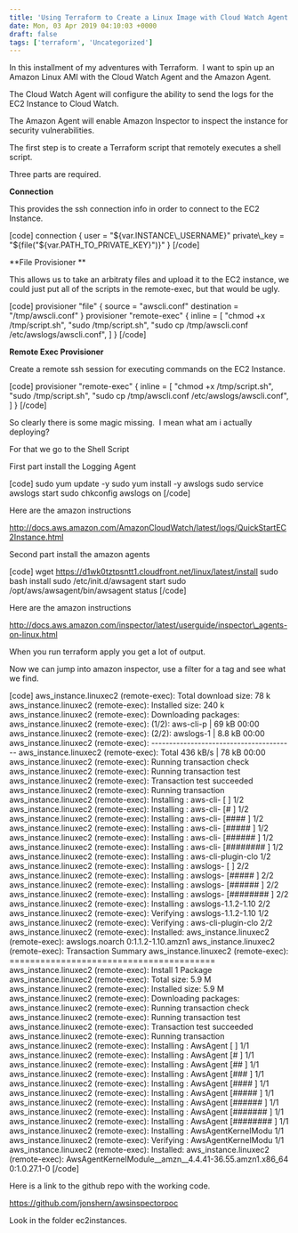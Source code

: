 ```yaml
---
title: 'Using Terraform to Create a Linux Image with Cloud Watch Agent and Amazon Agent'
date: Mon, 03 Apr 2019 04:10:03 +0000
draft: false
tags: ['terraform', 'Uncategorized']
---
```


In this installment of my adventures with Terraform.  I want to spin up an Amazon Linux AMI with the Cloud Watch Agent and the Amazon Agent.

  

The Cloud Watch Agent will configure the ability to send the logs for the EC2 Instance to Cloud Watch.

  

The Amazon Agent will enable Amazon Inspector to inspect the instance for security vulnerabilities.

  

The first step is to create a Terraform script that remotely executes a shell script.

  

Three parts are required.

**Connection**

This provides the ssh connection info in order to connect to the EC2 Instance.

\[code\] connection { user = "${var.INSTANCE\_USERNAME}" private\_key = "${file("${var.PATH\_TO\_PRIVATE\_KEY}")}" } \[/code\]

**File Provisioner **

This allows us to take an arbitraty files and upload it to the EC2 instance, we could just put all of the scripts in the remote-exec, but that would be ugly.

\[code\] provisioner "file" { source = "awscli.conf" destination = "/tmp/awscli.conf" } provisioner "remote-exec" { inline = \[ "chmod +x /tmp/script.sh", "sudo /tmp/script.sh", "sudo cp /tmp/awscli.conf /etc/awslogs/awscli.conf", \] } \[/code\]

**Remote Exec Provisioner**

Create a remote ssh session for executing commands on the EC2 Instance.

\[code\] provisioner "remote-exec" { inline = \[ "chmod +x /tmp/script.sh", "sudo /tmp/script.sh", "sudo cp /tmp/awscli.conf /etc/awslogs/awscli.conf", \] } \[/code\]

So clearly there is some magic missing.  I mean what am i actually deploying?

For that we go to the Shell Script

First part install the Logging Agent

\[code\] sudo yum update -y sudo yum install -y awslogs sudo service awslogs start sudo chkconfig awslogs on \[/code\]

Here are the amazon instructions

http://docs.aws.amazon.com/AmazonCloudWatch/latest/logs/QuickStartEC2Instance.html

Second part install the amazon agents

\[code\] wget https://d1wk0tztpsntt1.cloudfront.net/linux/latest/install sudo bash install sudo /etc/init.d/awsagent start sudo /opt/aws/awsagent/bin/awsagent status \[/code\]

Here are the amazon instructions

http://docs.aws.amazon.com/inspector/latest/userguide/inspector\_agents-on-linux.html

When you run terraform apply you get a lot of output.

Now we can jump into amazon inspector, use a filter for a tag and see what we find.

\[code\] aws\_instance.linuxec2 (remote-exec): Total download size: 78 k aws\_instance.linuxec2 (remote-exec): Installed size: 240 k aws\_instance.linuxec2 (remote-exec): Downloading packages: aws\_instance.linuxec2 (remote-exec): (1/2): aws-cli-p | 69 kB 00:00 aws\_instance.linuxec2 (remote-exec): (2/2): awslogs-1 | 8.8 kB 00:00 aws\_instance.linuxec2 (remote-exec): ---------------------------------------- aws\_instance.linuxec2 (remote-exec): Total 436 kB/s | 78 kB 00:00 aws\_instance.linuxec2 (remote-exec): Running transaction check aws\_instance.linuxec2 (remote-exec): Running transaction test aws\_instance.linuxec2 (remote-exec): Transaction test succeeded aws\_instance.linuxec2 (remote-exec): Running transaction aws\_instance.linuxec2 (remote-exec): Installing : aws-cli- \[ \] 1/2 aws\_instance.linuxec2 (remote-exec): Installing : aws-cli- \[# \] 1/2 aws\_instance.linuxec2 (remote-exec): Installing : aws-cli- \[#### \] 1/2 aws\_instance.linuxec2 (remote-exec): Installing : aws-cli- \[##### \] 1/2 aws\_instance.linuxec2 (remote-exec): Installing : aws-cli- \[###### \] 1/2 aws\_instance.linuxec2 (remote-exec): Installing : aws-cli- \[######## \] 1/2 aws\_instance.linuxec2 (remote-exec): Installing : aws-cli-plugin-clo 1/2 aws\_instance.linuxec2 (remote-exec): Installing : awslogs- \[ \] 2/2 aws\_instance.linuxec2 (remote-exec): Installing : awslogs- \[##### \] 2/2 aws\_instance.linuxec2 (remote-exec): Installing : awslogs- \[###### \] 2/2 aws\_instance.linuxec2 (remote-exec): Installing : awslogs- \[######## \] 2/2 aws\_instance.linuxec2 (remote-exec): Installing : awslogs-1.1.2-1.10 2/2 aws\_instance.linuxec2 (remote-exec): Verifying : awslogs-1.1.2-1.10 1/2 aws\_instance.linuxec2 (remote-exec): Verifying : aws-cli-plugin-clo 2/2 aws\_instance.linuxec2 (remote-exec): Installed: aws\_instance.linuxec2 (remote-exec): awslogs.noarch 0:1.1.2-1.10.amzn1 aws\_instance.linuxec2 (remote-exec): Transaction Summary aws\_instance.linuxec2 (remote-exec): ======================================== aws\_instance.linuxec2 (remote-exec): Install 1 Package aws\_instance.linuxec2 (remote-exec): Total size: 5.9 M aws\_instance.linuxec2 (remote-exec): Installed size: 5.9 M aws\_instance.linuxec2 (remote-exec): Downloading packages: aws\_instance.linuxec2 (remote-exec): Running transaction check aws\_instance.linuxec2 (remote-exec): Running transaction test aws\_instance.linuxec2 (remote-exec): Transaction test succeeded aws\_instance.linuxec2 (remote-exec): Running transaction aws\_instance.linuxec2 (remote-exec): Installing : AwsAgent \[ \] 1/1 aws\_instance.linuxec2 (remote-exec): Installing : AwsAgent \[# \] 1/1 aws\_instance.linuxec2 (remote-exec): Installing : AwsAgent \[## \] 1/1 aws\_instance.linuxec2 (remote-exec): Installing : AwsAgent \[### \] 1/1 aws\_instance.linuxec2 (remote-exec): Installing : AwsAgent \[#### \] 1/1 aws\_instance.linuxec2 (remote-exec): Installing : AwsAgent \[##### \] 1/1 aws\_instance.linuxec2 (remote-exec): Installing : AwsAgent \[###### \] 1/1 aws\_instance.linuxec2 (remote-exec): Installing : AwsAgent \[####### \] 1/1 aws\_instance.linuxec2 (remote-exec): Installing : AwsAgent \[######## \] 1/1 aws\_instance.linuxec2 (remote-exec): Installing : AwsAgentKernelModu 1/1 aws\_instance.linuxec2 (remote-exec): Verifying : AwsAgentKernelModu 1/1 aws\_instance.linuxec2 (remote-exec): Installed: aws\_instance.linuxec2 (remote-exec): AwsAgentKernelModule\_\_amzn\_\_4.4.41-36.55.amzn1.x86\_64 0:1.0.27.1-0 \[/code\]

Here is a link to the github repo with the working code.

https://github.com/jonshern/awsinspectorpoc

Look in the folder ec2instances.